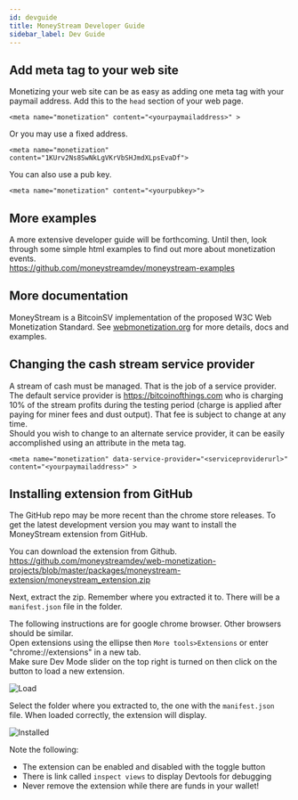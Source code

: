 ```yaml
---
id: devguide
title: MoneyStream Developer Guide
sidebar_label: Dev Guide
---
```


## Add meta tag to your web site
Monetizing your web site can be as easy as adding one meta tag with your paymail address. Add this to the ```head``` section of your web page.  

```
<meta name="monetization" content="<yourpaymailaddress>" >
```
Or you may use a fixed address.
```
<meta name="monetization" content="1KUrv2Ns8SwNkLgVKrVbSHJmdXLpsEvaDf">
```
You can also use a pub key.
```
<meta name="monetization" content="<yourpubkey>">
```
## More examples
A more extensive developer guide will be forthcoming.
Until then, look through some simple html examples to find out more about monetization events.  
https://github.com/moneystreamdev/moneystream-examples

## More documentation
MoneyStream is a BitcoinSV implementation of the proposed W3C Web Monetization Standard. See [webmonetization.org](https://webmonetization.org/) for more details, docs and examples.

## Changing the cash stream service provider  
A stream of cash must be managed. That is the job of a service provider. The default service provider is https://bitcoinofthings.com who is charging 10% of the stream profits during the testing period (charge is applied after paying for miner fees and dust output). That fee is subject to change at any time.   
Should you wish to change to an alternate service provider, it can be easily accomplished using an attribute in the meta tag.
```
<meta name="monetization" data-service-provider="<serviceproviderurl>" content="<yourpaymailaddress>" >
```

## Installing extension from GitHub
The GitHub repo may be more recent than the chrome store releases. To get the latest development version you may want to install the MoneyStream extension from GitHub.  

You can download the extension from Github. https://github.com/moneystreamdev/web-monetization-projects/blob/master/packages/moneystream-extension/moneystream_extension.zip

Next, extract the zip. Remember where you extracted it to. There will be a `manifest.json` file in the folder.

The following instructions are for google chrome browser. Other browsers should be similar.  
Open extensions using the ellipse then `More tools>Extensions` or enter "chrome://extensions" in a new tab.  
Make sure Dev Mode slider on the top right is turned on then click on the button to load a new extension.  

![Load](https://moneystreamdev.github.io/moneystream-project/img/moneystream-extension-load.png)

Select the folder where you extracted to, the one with the `manifest.json` file.
When loaded correctly, the extension will display.

![Installed](https://moneystreamdev.github.io/moneystream-project/img/moneystream-extension-installed.png)

Note the following:  
  * The extension can be enabled and disabled with the toggle button  
  * There is link called `inspect views` to display Devtools for debugging
  * Never remove the extension while there are funds in your wallet!
